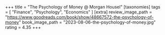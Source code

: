 +++
title = "The Psychology of Money @ Morgan Housel"
[taxonomies]
tags = [ "Finance", "Psychology", "Economics" ]
[extra]
review_image_path = "https://www.goodreads.com/book/show/48667572-the-psychology-of-money"
book_image_path = "2023-08-06-the-psychology-of-money.jpg"
rating = 4.35
+++
